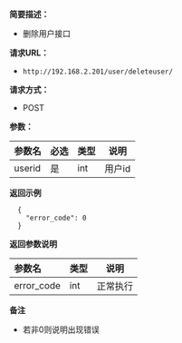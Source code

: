 
    
**简要描述：** 

- 删除用户接口

**请求URL：** 
- ` http://192.168.2.201/user/deleteuser/ `
  
**请求方式：**
- POST 

**参数：** 

|参数名|必选|类型|说明|
|:----    |:---|:----- |-----   |
|userid |是  |int |用户id   |

 **返回示例**

``` 
  {
    "error_code": 0
  }
```
 **返回参数说明** 

|参数名|类型|说明|
|:-----  |:-----|-----                           |
|error_code |int   |正常执行|

 **备注** 

- 若非0则说明出现错误


